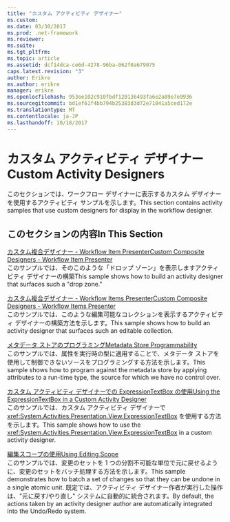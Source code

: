 ```yaml
---
title: "カスタム アクティビティ デザイナー"
ms.custom: 
ms.date: 03/30/2017
ms.prod: .net-framework
ms.reviewer: 
ms.suite: 
ms.tgt_pltfrm: 
ms.topic: article
ms.assetid: dcf14dca-ce6d-4278-96ba-062f0a679075
caps.latest.revision: "3"
author: Erikre
ms.author: erikre
manager: erikre
ms.openlocfilehash: 953ee102c910fbdf120136493fa6e2a89e7e9936
ms.sourcegitcommit: bd1ef61f4bb794b25383d3d72e71041a5ced172e
ms.translationtype: MT
ms.contentlocale: ja-JP
ms.lasthandoff: 10/18/2017
---
```

# <a name="custom-activity-designers"></a><span data-ttu-id="c998f-102">カスタム アクティビティ デザイナー</span><span class="sxs-lookup"><span data-stu-id="c998f-102">Custom Activity Designers</span></span>
<span data-ttu-id="c998f-103">このセクションでは、ワークフロー デザイナーに表示するカスタム デザイナーを使用するアクティビティ サンプルを示します。</span><span class="sxs-lookup"><span data-stu-id="c998f-103">This section contains activity samples that use custom designers for display in the workflow designer.</span></span>  
  
## <a name="in-this-section"></a><span data-ttu-id="c998f-104">このセクションの内容</span><span class="sxs-lookup"><span data-stu-id="c998f-104">In This Section</span></span>  
 [<span data-ttu-id="c998f-105">カスタム複合デザイナー - Workflow Item Presenter</span><span class="sxs-lookup"><span data-stu-id="c998f-105">Custom Composite Designers - Workflow Item Presenter</span></span>](../../../../docs/framework/windows-workflow-foundation/samples/custom-composite-designers-workflow-item-presenter.md)  
 <span data-ttu-id="c998f-106">このサンプルでは、そのこのような「ドロップ ゾーン」を表示しますアクティビティ デザイナーの構築</span><span class="sxs-lookup"><span data-stu-id="c998f-106">This sample shows how to build an activity designer that surfaces such a "drop zone."</span></span>  
  
 [<span data-ttu-id="c998f-107">カスタム複合デザイナー - Workflow Items Presenter</span><span class="sxs-lookup"><span data-stu-id="c998f-107">Custom Composite Designers - Workflow Items Presenter</span></span>](../../../../docs/framework/windows-workflow-foundation/samples/custom-composite-designers-workflow-items-presenter.md)  
 <span data-ttu-id="c998f-108">このサンプルでは、このような編集可能なコレクションを表示するアクティビティ デザイナーの構築方法を示します。</span><span class="sxs-lookup"><span data-stu-id="c998f-108">This sample shows how to build an activity designer that surfaces such an editable collection.</span></span>  
  
 [<span data-ttu-id="c998f-109">メタデータ ストアのプログラミング</span><span class="sxs-lookup"><span data-stu-id="c998f-109">Metadata Store Programmability</span></span>](../../../../docs/framework/windows-workflow-foundation/samples/metadata-store-programmability.md)  
 <span data-ttu-id="c998f-110">このサンプルでは、属性を実行時の型に適用することで、メタデータ ストアを使用して制御できないソースをプログラミングする方法を示します。</span><span class="sxs-lookup"><span data-stu-id="c998f-110">This sample shows how to program against the metadata store by applying attributes to a run-time type, the source for which we have no control over.</span></span>  
  
 [<span data-ttu-id="c998f-111">カスタム アクティビティ デザイナーでの ExpressionTextBox の使用</span><span class="sxs-lookup"><span data-stu-id="c998f-111">Using the ExpressionTextBox in a Custom Activity Designer</span></span>](../../../../docs/framework/windows-workflow-foundation/samples/using-the-expressiontextbox-in-a-custom-activity-designer.md)  
 <span data-ttu-id="c998f-112">このサンプルでは、カスタム アクティビティ デザイナーで <xref:System.Activities.Presentation.View.ExpressionTextBox> を使用する方法を示します。</span><span class="sxs-lookup"><span data-stu-id="c998f-112">This sample shows how to use the <xref:System.Activities.Presentation.View.ExpressionTextBox> in a custom activity designer.</span></span>  
  
 [<span data-ttu-id="c998f-113">編集スコープの使用</span><span class="sxs-lookup"><span data-stu-id="c998f-113">Using Editing Scope</span></span>](../../../../docs/framework/windows-workflow-foundation/samples/using-editing-scope.md)  
 <span data-ttu-id="c998f-114">このサンプルでは、変更のセットを 1 つの分割不可能な単位で元に戻せるように、変更のセットをバッチ処理する方法を示します。</span><span class="sxs-lookup"><span data-stu-id="c998f-114">This sample demonstrates how to batch a set of changes so that they can be undone in a single atomic unit.</span></span> <span data-ttu-id="c998f-115">既定では、アクティビティ デザイナー作者が実行した操作は、"元に戻す/やり直し" システムに自動的に統合されます。</span><span class="sxs-lookup"><span data-stu-id="c998f-115">By default, the actions taken by an activity designer author are automatically integrated into the Undo/Redo system.</span></span>
